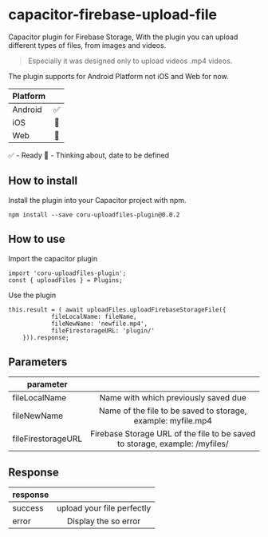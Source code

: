 # capacitor-firebase-upload-file
Capacitor plugin for Firebase Storage, With the plugin you can upload different types of files, from images and videos.
> Especially it was designed only to upload videos .mp4 videos.

The plugin supports for Android Platform not iOS and Web for now.

| Platform |   |
|----------|:-:|
| Android  |✅|
| iOS      |🧠|
| Web      |🧠|

✅ - Ready
🧠 - Thinking about, date to be defined


## How to install
Install the plugin into your Capacitor project with npm.

```
npm install --save coru-uploadfiles-plugin@0.0.2
```

## How to use

Import the capacitor plugin 
```js:
import 'coru-uploadfiles-plugin';
const { uploadFiles } = Plugins;

```

Use the plugin
```js:
this.result = ( await uploadFiles.uploadFirebaseStorageFile({
            fileLocalName: fileName,
            fileNewName: 'newfile.mp4',
            fileFirestorageURL: 'plugin/'
    })).response;
```

## Parameters
| parameter |   |
|----------|:-:|
| fileLocalName      |Name with which previously saved due                         |
| fileNewName        |Name of the file to be saved to storage, example: myfile.mp4 |
| fileFirestorageURL |Firebase Storage URL of the file to be saved to storage, example: /myfiles/ |

## Response

| response |   |
|----------|:-:|
| success      | upload your file perfectly |
| error        | Display the so error       |